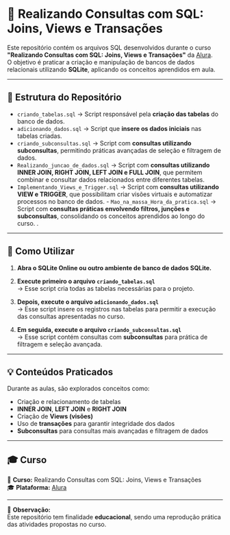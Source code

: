 # 🧠 Realizando Consultas com SQL: Joins, Views e Transações

Este repositório contém os arquivos SQL desenvolvidos durante o curso **"Realizando Consultas com SQL: Joins, Views e Transações"** da [Alura](https://www.alura.com.br/).  
O objetivo é praticar a criação e manipulação de bancos de dados relacionais utilizando **SQLite**, aplicando os conceitos aprendidos em aula.

---

## 📂 Estrutura do Repositório

- `criando_tabelas.sql` → Script responsável pela **criação das tabelas** do banco de dados.  
- `adicionando_dados.sql` → Script que **insere os dados iniciais** nas tabelas criadas.  
- `criando_subconsultas.sql` → Script com **consultas utilizando subconsultas**, permitindo práticas avançadas de seleção e filtragem de dados.  
- `Realizando_juncao_de_dados.sql` → Script com **consultas utilizando INNER JOIN, RIGHT JOIN, LEFT JOIN e FULL JOIN**, que permitem combinar e consultar dados relacionados entre diferentes tabelas.  
- `Implementando_Views_e_Trigger.sql` → Script com **consultas utilizando VIEW e TRIGGER**, que possibilitam criar visões virtuais e automatizar processos no banco de dados.  - `Mao_na_massa_Hora_da_pratica.sql` → Script com **consultas práticas envolvendo filtros, junções e subconsultas**, consolidando os conceitos aprendidos ao longo do curso.
.

---

## 🚀 Como Utilizar

1. **Abra o SQLite Online ou outro ambiente de banco de dados SQLite.**
2. **Execute primeiro o arquivo `criando_tabelas.sql`**  
   → Esse script cria todas as tabelas necessárias para o projeto.

3. **Depois, execute o arquivo `adicionando_dados.sql`**  
   → Esse script insere os registros nas tabelas para permitir a execução das consultas apresentadas no curso.

4. **Em seguida, execute o arquivo `criando_subconsultas.sql`**  
   → Esse script contém consultas com **subconsultas** para prática de filtragem e seleção avançada.

---

## 💡 Conteúdos Praticados

Durante as aulas, são explorados conceitos como:
- Criação e relacionamento de tabelas  
- **INNER JOIN**, **LEFT JOIN** e **RIGHT JOIN**  
- Criação de **Views (visões)**  
- Uso de **transações** para garantir integridade dos dados  
- **Subconsultas** para consultas mais avançadas e filtragem de dados

---

## 🎓 Curso

📘 **Curso:** Realizando Consultas com SQL: Joins, Views e Transações  
🎓 **Plataforma:** [Alura](https://www.alura.com.br/)  

---

🧾 **Observação:**  
Este repositório tem finalidade **educacional**, sendo uma reprodução prática das atividades propostas no curso.
